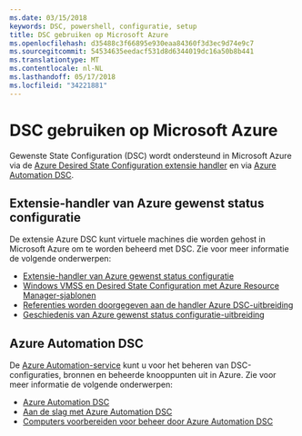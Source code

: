 ```yaml
---
ms.date: 03/15/2018
keywords: DSC, powershell, configuratie, setup
title: DSC gebruiken op Microsoft Azure
ms.openlocfilehash: d35488c3f66895e930eaa84360f3d3ec9d74e9c7
ms.sourcegitcommit: 54534635eedacf531d8d6344019dc16a50b8b441
ms.translationtype: MT
ms.contentlocale: nl-NL
ms.lasthandoff: 05/17/2018
ms.locfileid: "34221881"
---
```

# <a name="using-dsc-on-microsoft-azure"></a>DSC gebruiken op Microsoft Azure

Gewenste State Configuration (DSC) wordt ondersteund in Microsoft Azure via de [Azure Desired State Configuration extensie handler](/azure/virtual-machines/virtual-machines-windows-extensions-dsc-overview) en via [Azure Automation DSC](/azure/automation/automation-dsc-overview).

## <a name="azure-desired-state-configuration-extension-handler"></a>Extensie-handler van Azure gewenst status configuratie

De extensie Azure DSC kunt virtuele machines die worden gehost in Microsoft Azure om te worden beheerd met DSC.
Zie voor meer informatie de volgende onderwerpen:

- [Extensie-handler van Azure gewenst status configuratie](/azure/virtual-machines/virtual-machines-windows-extensions-dsc-overview)
- [Windows VMSS en Desired State Configuration met Azure Resource Manager-sjablonen](/azure/virtual-machines/virtual-machines-windows-extensions-dsc-template)
- [Referenties worden doorgegeven aan de handler Azure DSC-uitbreiding](/azure/virtual-machines/virtual-machines-windows-extensions-dsc-credentials)
- [Geschiedenis van Azure gewenst status configuratie-uitbreiding](azureDscexthistory.md)

## <a name="azure-automation-dsc"></a>Azure Automation DSC

De [Azure Automation-service](https://azure.microsoft.com/services/automation/) kunt u voor het beheren van DSC-configuraties, bronnen en beheerde knooppunten uit in Azure. Zie voor meer informatie de volgende onderwerpen:

- [Azure Automation DSC](/azure/automation/automation-dsc-overview)
- [Aan de slag met Azure Automation DSC](/azure/automation/automation-dsc-getting-started)
- [Computers voorbereiden voor beheer door Azure Automation DSC](/azure/automation/automation-dsc-onboarding)